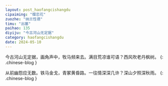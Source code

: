 ```yaml
---
layout: post_haofangcishangdu
cipaiming: "蝶恋花"
zuozhe: "纳兰性德"
timu: "出塞"
paihao: 135
diyiju: "今古河山无定据"
category: haofangcishangdu
date: 2024-05-10
---
```


今古河山无定据，画角声中，牧马频来去。满目荒凉谁可语？西风吹老丹枫树。
{: .chinese-blog }

从前幽怨应无数。铁马金戈，青冢黄昏路。一往情深深几许？深山夕照深秋雨。
{: .chinese-blog }
